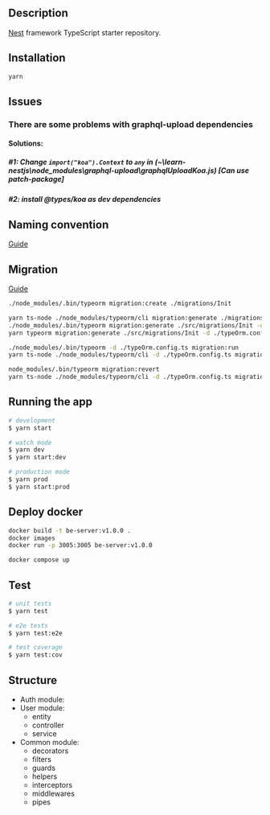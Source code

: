## Description

[Nest](https://github.com/nestjs/nest) framework TypeScript starter repository.

## Installation

```bash
yarn
```

## Issues
### There are some problems with graphql-upload dependencies
#### Solutions: 
##### #1: Change `import("koa").Context` to `any` in (~\learn-nestjs\node_modules\graphql-upload\graphqlUploadKoa.js) [Can use patch-package]
##### #2: install @types/koa as dev dependencies


## Naming convention
[Guide](https://narhakobyan.github.io/awesome-nest-boilerplate/docs/naming-cheatsheet.html#english-language)

## Migration
[Guide](https://wanago.io/2022/07/25/api-nestjs-database-migrations-typeorm/)
```bash
./node_modules/.bin/typeorm migration:create ./migrations/Init 

yarn ts-node ./node_modules/typeorm/cli migration:generate ./migrations/Init -d ./typeOrm.config.ts
./node_modules/.bin/typeorm migration:generate ./src/migrations/Init -d ./typeOrm.config.ts
yarn typeorm migration:generate ./src/migrations/Init -d ./typeOrm.config.ts

./node_modules/.bin/typeorm -d ./typeOrm.config.ts migration:run
yarn ts-node ./node_modules/typeorm/cli -d ./typeOrm.config.ts migration:run

node_modules/.bin/typeorm migration:revert
yarn ts-node ./node_modules/typeorm/cli -d ./typeOrm.config.ts migration:revert

```

## Running the app

```bash
# development
$ yarn start

# watch mode
$ yarn dev
$ yarn start:dev

# production mode
$ yarn prod
$ yarn start:prod
```

## Deploy docker
```bash
docker build -t be-server:v1.0.0 .
docker images
docker run -p 3005:3005 be-server:v1.0.0

docker compose up
```

## Test

```bash
# unit tests
$ yarn test

# e2e tests
$ yarn test:e2e

# test coverage
$ yarn test:cov
```

## Structure
- Auth module:
- User module: 
  - entity
  - controller
  - service
- Common module:
  - decorators
  - filters
  - guards
  - helpers
  - interceptors
  - middlewares
  - pipes
